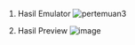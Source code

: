 1. Hasil Emulator
![pertemuan3](https://github.com/user-attachments/assets/d07b75a3-2e90-4da4-946b-b8b90873e35e)

2. Hasil Preview
   ![image](https://github.com/user-attachments/assets/c2ce01f2-9264-46ab-8f88-f648d2fad76b)
